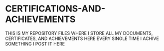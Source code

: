 # CERTIFICATIONS-AND-ACHIEVEMENTS
THIS IS MY REPOSITORY FILES WHERE I STORE ALL MY DOCUMENTS, CERTIFICATES, AND ACHIEVEMENTS HERE 
EVERY SINGLE TIME I ACHIVE SOMETHING I POST IT HERE
